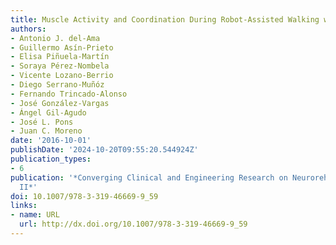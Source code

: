 ```yaml
---
title: Muscle Activity and Coordination During Robot-Assisted Walking with H2 Exoskeleton
authors:
- Antonio J. del-Ama
- Guillermo Asín-Prieto
- Elisa Piñuela-Martín
- Soraya Pérez-Nombela
- Vicente Lozano-Berrio
- Diego Serrano-Muñóz
- Fernando Trincado-Alonso
- José González-Vargas
- Ángel Gil-Agudo
- José L. Pons
- Juan C. Moreno
date: '2016-10-01'
publishDate: '2024-10-20T09:55:20.544924Z'
publication_types:
- 6
publication: '*Converging Clinical and Engineering Research on Neurorehabilitation
  II*'
doi: 10.1007/978-3-319-46669-9_59
links:
- name: URL
  url: http://dx.doi.org/10.1007/978-3-319-46669-9_59
---
```

